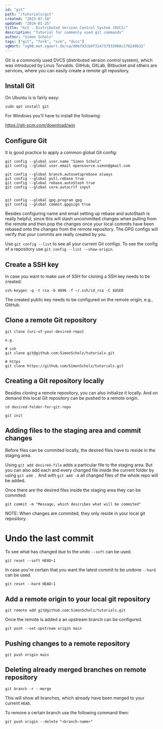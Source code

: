 ```yaml
---
id: "git"
path: "/tutorials/git"
created: "2023-07-10"
updated: "2024-01-25"
title: "Git - Distributed Version Control System (DVCS)"
description: "Tutorial for commonly used git commands"
author: "Simon Scholz"
tags: ["git", "fork", "scm", "dvcs"]
vgWort: "vg08.met.vgwort.de/na/d0b792cb07314737933980c1702d9b31"
---
```


Git is a commonly used DVCS (distributed version control system), which was introduced by Linus Torvalds.
GitHub, GitLab, Bitbucket and others are services, where you can easily create a remote git repository.

## Install Git

On Ubuntu is is fairly easy:

```shell
sudo apt install git
```

For Windows you'll have to install the following:

https://git-scm.com/download/win

## Configure Git

It is good practice to apply a common global Git config:

```shell
git config --global user.name "Simon Scholz"
git config --global user.email opensource.simon@gmail.com

git config --global branch.autosetuprebase always
git config --global pull.rebase true
git config --global rebase.autoStash true
git config --global core.autocrlf input


git config --global gpg.program gpg
git config --global commit.gpgsign true
```

Besides configuring name and email setting up rebase and autoStash is really helpful, since this will stash uncommitted changes when pulling from the remote and then pop the changes once your local commits have been rebased onto the changes from the remote repository.
The GPG configs will verify that your commits are really created by you.

Use `git config --list` to see all your current Git configs.
To see the config of a repository use `git config --list --show-origin`.

## Create a SSH key

In case you want to make use of SSH for cloning a SSH key needs to be created:

```shell
ssh-keygen -q -t rsa -b 4096 -f ~/.ssh/id_rsa -C $USER
```

The created public key needs to be configured on the remote origin, e.g., GitHub.

## Clone a remote Git repository

```shell
git clone {uri-of-your-desired-repo}

e.g.

# ssh
git clone git@github.com:SimonScholz/tutorials.git

# https
git clone https://github.com/SimonScholz/tutorials.git
```

## Creating a Git repository locally

Besides cloning a remote repository, you can also initialize it locally.
And on demand this local Git repository can be pushed to a remote origin.

```shell
cd desired-folder-for-git-repo

git init
```

## Adding files to the staging area and commit changes

Before files can be commited locally, the desired files have to reside in the staging area.

Using `git add desired-file` adds a particular file to the staging area.
But you can also add each and every changed file inside the current folder by using `git add .`
And with `git add -A` all changed files of the whole repo will be added.

Once there are the desired files inside the staging area they can be commited:

```shell
git commit -m "Message, which describes what will be commited"
```

NOTE: When changes are commited, they only reside in your local git repository.

# Undo the last commit

To see what has changed due to the undo `--soft` can be used.

```shell
git reset --soft HEAD~1
```

In case you're certain that you want the latest commit to be undone `--hard` can be used.

```shell
git reset --hard HEAD~1
```

## Add a remote origin to your local git repository

```shell
git remote add git@github.com:SimonScholz/tutorials.git
```

Once the remote is added a an upstream branch can be configured.

```shell
git push --set-upstream origin main
```

## Pushing changes to a remote repository

```shell
git push origin main
```

## Deleting already merged branches on remote repository

```shell
git branch -r --merge
```

This will show all branches, which already have been merged to your current `HEAD`.

To remove a certain branch use the following command then:

```shell
git push origin --delete "<branch-name>"
```
